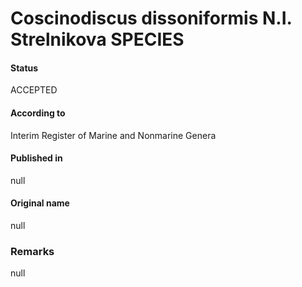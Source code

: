 Coscinodiscus dissoniformis N.I. Strelnikova SPECIES
=======

#### Status
ACCEPTED

#### According to
Interim Register of Marine and Nonmarine Genera

#### Published in
null

#### Original name
null

### Remarks
null
